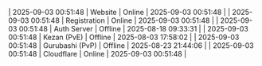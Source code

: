 | 2025-09-03 00:51:48 | Website | Online | 2025-09-03 00:51:48 |
| 2025-09-03 00:51:48 | Registration | Online | 2025-09-03 00:51:48 |
| 2025-09-03 00:51:48 | Auth Server | Offline | 2025-08-18 09:33:31 |
| 2025-09-03 00:51:48 | Kezan (PvE) | Offline | 2025-08-03 17:58:02 |
| 2025-09-03 00:51:48 | Gurubashi (PvP) | Offline | 2025-08-23 21:44:06 |
| 2025-09-03 00:51:48 | Cloudflare | Online | 2025-09-03 00:51:48 |
